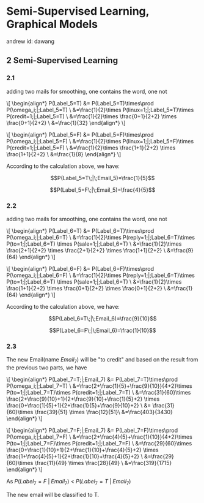 # Semi-Supervised Learning, Graphical Models

andrew id: dawang

## 2 Semi-Supervised Learning

### 2.1

adding two mails for smoothing, one contains the word, one not

\\[ \begin{align*}
P(Label_5=T) &= P(Label_5=T)\times\prod P(\omega_i\;|\;Label_5=T) \\
&=\frac{1}{2}\times P(linux=1\;|\;Label_5=T)\times P(credit=1\;|\;Label_5=T) \\
&=\frac{1}{2}\times \frac{0+1}{2+2} \times \frac{0+1}{2+2} \\
&=\frac{1}{32}
\end{align*} \\]

\\[ \begin{align*}
P(Label_5=F) &= P(Label_5=F)\times\prod P(\omega_i\;|\;Label_5=F) \\
&=\frac{1}{2}\times P(linux=1\;|\;Label_5=F)\times P(credit=1\;|\;Label_5=F) \\
&=\frac{1}{2}\times \frac{1+1}{2+2} \times \frac{1+1}{2+2} \\
&=\frac{1}{8}
\end{align*} \\]

According to the calculation above, we have:

$$P(Label_5=T\;|\;Email_5)=\frac{1}{5}$$

$$P(Label_5=F\;|\;Email_5)=\frac{4}{5}$$


### 2.2

adding two mails for smoothing, one contains the word, one not

\\[ \begin{align*}
P(Label_6=T) &= P(Label_6=T)\times\prod P(\omega_i\;|\;Label_6=T) \\
&=\frac{1}{2}\times P(reply=1\;|\;Label_6=T)\times P(to=1\;|\;Label_6=T) \times P(sale=1\;|\;Label_6=T) \\
&=\frac{1}{2}\times \frac{2+1}{2+2} \times \frac{2+1}{2+2} \times \frac{1+1}{2+2} \\
&=\frac{9}{64}
\end{align*} \\]

\\[ \begin{align*}
P(Label_6=F) &= P(Label_6=F)\times\prod P(\omega_i\;|\;Label_6=F) \\
&=\frac{1}{2}\times P(reply=1\;|\;Label_6=T)\times P(to=1\;|\;Label_6=T) \times P(sale=1\;|\;Label_6=T) \\
&=\frac{1}{2}\times \frac{1+1}{2+2} \times \frac{0+1}{2+2} \times \frac{0+1}{2+2} \\
&=\frac{1}{64}
\end{align*} \\]

According to the calculation above, we have:

$$P(Label_6=T\;|\;Email_6)=\frac{9}{10}$$

$$P(Label_6=F\;|\;Email_6)=\frac{1}{10}$$

### 2.3

The new Email(name $Email_7$) will be "to credit" and based on the result from the previous two parts, we have

\\[ \begin{align*}
P(Label_7=T\;|\;Email_7) &= P(Label_7=T)\times\prod P(\omega_i\;|\;Label_7=T) \\
&=\frac{2+\frac{1}{5}+\frac{9}{10}}{4+2}\times P(to=1\;|\;Label_7=T)\times P(credit=1\;|\;Label_7=T) \\
&=\frac{31}{60}\times \frac{2+\frac{9}{10}+1}{2+\frac{9}{10}+\frac{1}{5}+2} \times \frac{0+\frac{1}{5}+1}{2+\frac{1}{5}+\frac{9}{10}+2} \\
&= \frac{31}{60}\times \frac{39}{51} \times \frac{12}{51}\\
&=\frac{403}{3430}
\end{align*} \\]

\\[ \begin{align*}
P(Label_7=F\;|\;Email_7) &= P(Label_7=F)\times\prod P(\omega_i\;|\;Label_7=F) \\
&=\frac{2+\frac{4}{5}+\frac{1}{10}}{4+2}\times P(to=1\;|\;Label_7=F)\times P(credit=1\;|\;Label_7=F) \\
&=\frac{29}{60}\times \frac{0+\frac{1}{10}+1}{2+\frac{1}{10}+\frac{4}{5}+2} \times \frac{1+\frac{4}{5}+1}{2+\frac{1}{10}+\frac{4}{5}+2} \\
&=\frac{29}{60}\times \frac{11}{49} \times \frac{28}{49} \\
&=\frac{319}{1715}
\end{align*} \\]


As $P(Label_7=F\;|\;Email_7)$ < $P(Label_7=T\;|\;Email_7)$

The new email will be classified to T.

